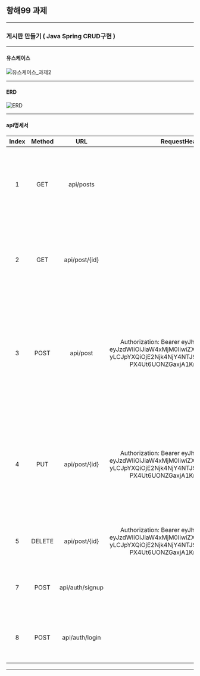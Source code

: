 ## 항해99 과제

---
### 게시판 만들기 ( Java Spring CRUD구현 )
- - - 

#### 유스케이스
![유스케이스_과제2](https://user-images.githubusercontent.com/111578825/218233044-b9c8752a-19b2-4cd9-818a-ab58b9b51d88.png)


- - -

#### ERD
![ERD](https://user-images.githubusercontent.com/111578825/218122342-b542a839-754d-460e-bf27-a1fe055e116d.png)




- - -



#### api명세서


| Index | Method |       URL       |                                                                        RequestHeader                                                                        | Request                                                                | Response                                                                                                                                                                                                  | Response Header |
|:-----:|:------:|:---------------:|:-----------------------------------------------------------------------------------------------------------------------------------------------------------:|:-----------------------------------------------------------------------|:----------------------------------------------------------------------------------------------------------------------------------------------------------------------------------------------------------|:---------------:|
|   1   |  GET   |    api/posts    |                                                                                                                                                             |                                                                        | {<br> 　"title": "제목",<br>　"userName": "홍길동",<br>　"content": "안녕하세요 홍길동입니다",<br>　"createdAt": "2023-02-06T10:05:44.402421"<br>}                                                                            |                 |
|   2   |  GET   |  api/post/{id}  |                                                                                                                                                             |                                                                        | {<br> 　"title": "제목",<br>　"userName": "홍길동",<br>　"content": "안녕하세요 홍길동입니다",<br>　"createdAt": "2023-02-06T10:05:44.402421"<br>}                                                                            |                 |
|   3   |  POST  |    api/post     | Authorization: Bearer eyJhbGciOiJIUzI1NiJ9.<br/>eyJzdWIiOiJiaW4xMjM0IiwiZXhwIjoxNjY5ODcwNDU<br/>yLCJpYXQiOjE2Njk4NjY4NTJ9.mm8wgaV8M70hidh<br/>PX4Ut6UONZGaxjA1KnOJT1mO59Xc | {<br> 　"title": "제목",<br/>　"content": "안녕하세요 홍길동입니다"<br>}              | {<br> 　"id": 1,<br/>　"title": "제목2",<br/>　"userName": "a12345789",<br/>　"content": "안녕하세요 홍길동입니다",<br/>　"createdAt": "2023-02-12T21:04:16.5391188",<br/>　"modifiedAt": "2023-02-12T21:04:16.5391188"<br>} |                 |
|   4   |  PUT   |  api/post/{id}  | Authorization: Bearer eyJhbGciOiJIUzI1NiJ9.<br/>eyJzdWIiOiJiaW4xMjM0IiwiZXhwIjoxNjY5ODcwNDU<br/>yLCJpYXQiOjE2Njk4NjY4NTJ9.mm8wgaV8M70hidh<br/>PX4Ut6UONZGaxjA1KnOJT1mO59Xc | {<br>　"title":"제목2",<br>　"content":"안녕하세요 홍길동입니다2"<br>}                | {<br> 　"id": 1,<br/>　"title": "제목2",<br/>　"userName": "a12345789",<br/>　"content": "안녕하세요 홍길동입니다",<br/>　"createdAt": "2023-02-12T21:04:16.5391188",<br/>　"modifiedAt": "2023-02-12T21:04:16.5391188"<br>} |                 |
|   5   | DELETE |  api/post/{id}  | Authorization: Bearer eyJhbGciOiJIUzI1NiJ9.<br/>eyJzdWIiOiJiaW4xMjM0IiwiZXhwIjoxNjY5ODcwNDU<br/>yLCJpYXQiOjE2Njk4NjY4NTJ9.mm8wgaV8M70hidh<br/>PX4Ut6UONZGaxjA1KnOJT1mO59Xc |                                                                        | {<br/>　"msg": "게시글 삭제 성공",<br/>　"statusCode": 200<br/>}                                                                                                                                                   |                 |
|   7   |  POST  | api/auth/signup |                                                                                                                                                             | { <br>　"username" : "홍길동123",<br/>　"password" : "1234568901234A"<br/>} | {<br/>　"msg": "회원가입 성공",<br/>　"statusCode": 200<br/>}                                                                                                                                                     |                 |
|   8   |  POST  | api/auth/login  |                                                                                                                                                             | { <br>　"username" : "홍길동123",<br/>　"password" : "1234568901234A"<br/>} | {<br/>　"msg": "로그인 성공",<br/>　"statusCode": 200<br/>}                                                                                                                                                      | Authorization: Bearer eyJhbGciOiJIUzI1NiJ9.<br/>eyJzdWIiOiJiaW4xMjM0IiwiZXhwIjoxNjY5ODcwNDU<br/>yLCJpYXQiOjE2Njk4NjY4NTJ9.mm8wgaV8M70hidh<br/>PX4Ut6UONZGaxjA1KnOJT1mO59Xc |

------